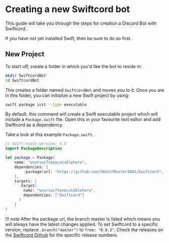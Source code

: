 # Creating a new Swiftcord bot

This guide will take you through the steps for creation a Discord Bot with Swiftcord. 

If you have not yet installed Swift, then be sure to do so first.

## New Project

To start off, create a folder in which you'd like the bot to reside in:

```sh
mkdir SwiftcordBot
cd SwiftcordBot
```

This creates a folder named `SwiftcordBot` and moves you to it. Once you are in this folder, you can initialize a new Swift project by using:

```sh
swift package init --type executable
```

By default, this command will create a Swift executable project which will include a `Package.swift` file. Open this in your favourite text editor and add Swiftcord as a dependency.

Take a look at this example `Package.swift`.
```swift
// swift-tools-version: 5.3
import PackageDescription

let package = Package(
    name: "yourswiftexecutablehere",
    dependencies: [
        .package(url: "https://github.com/SketchMaster2001/Swiftcord", .branch("master"))
    ],
    targets: [
      .target(
        name: "yourswiftexecutablehere",
        dependencies: ["Swiftcord"]
      )
    ]
)
```
!!! note
    After the package url, the branch master is listed which means you will always have the latest changes applied. To set Swiftcord to a specific version, replace `.branch("master")` to `from: "0.9.3"`. Check the releases on the [Swiftcord Github](https://github.com/SketchMaster2001/Swiftcord) for the specific release numbers.



